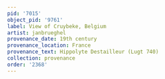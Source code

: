 ```yaml
---
pid: '7015'
object_pid: '9761'
label: View of Cruybeke, Belgium
artist: janbrueghel
provenance_date: 19th century
provenance_location: France
provenance_text: Hippolyte Destailleur (Lugt 740)
collection: provenance
order: '2368'
---
```


